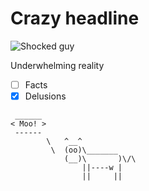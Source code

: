 # Crazy headline

![Shocked guy](https://i.kym-cdn.com/editorials/icons/original/000/005/435/jslutty.jpg)

Underwhelming reality

- [ ] Facts
- [x] Delusions

```ascii
 ______
< Moo! >
 ------
        \   ^__^
         \  (oo)\_______
            (__)\       )\/\
                ||----w |
                ||     ||
```

